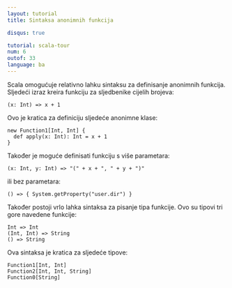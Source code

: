 ```yaml
---
layout: tutorial
title: Sintaksa anonimnih funkcija

disqus: true

tutorial: scala-tour
num: 6
outof: 33
language: ba
---
```


Scala omogućuje relativno lahku sintaksu za definisanje anonimnih funkcija. Sljedeći izraz kreira funkciju za sljedbenike cijelih brojeva:

    (x: Int) => x + 1

Ovo je kratica za definiciju sljedeće anonimne klase:

    new Function1[Int, Int] {
      def apply(x: Int): Int = x + 1
    }

Također je moguće definisati funkciju s više parametara:

    (x: Int, y: Int) => "(" + x + ", " + y + ")"

ili bez parametara:

    () => { System.getProperty("user.dir") }

Također postoji vrlo lahka sintaksa za pisanje tipa funkcije. Ovo su tipovi tri gore navedene funkcije:

    Int => Int
    (Int, Int) => String
    () => String

Ova sintaksa je kratica za sljedeće tipove:

    Function1[Int, Int]
    Function2[Int, Int, String]
    Function0[String]

